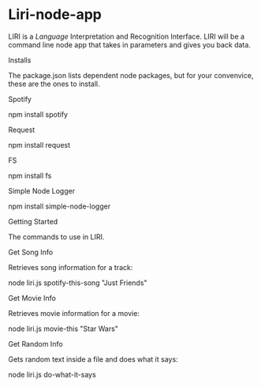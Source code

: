 # Liri-node-app
LIRI is a _Language_ Interpretation and Recognition Interface. LIRI will be a command line node app that takes in parameters and gives you back data.

Installs

The package.json lists dependent node packages, but for your convenvice, these are the ones to install.

Spotify

npm install spotify

Request

npm install request

FS

npm install fs

Simple Node Logger

npm install simple-node-logger



Getting Started

The commands to use in LIRI.

Get Song Info

Retrieves song information for a track:

node liri.js spotify-this-song "Just Friends"

Get Movie Info

Retrieves movie information for a movie:

node liri.js movie-this "Star Wars"

Get Random Info

Gets random text inside a file and does what it says:

node liri.js do-what-it-says
